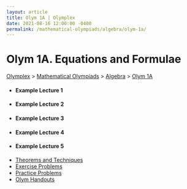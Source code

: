 ```yaml
---
layout: article
title: Olym 1A | Olymplex
date: 2021-08-16 12:00:00 -0400
permalink: /mathematical-olympiads/algebra/olym-1a/
---
```

<h1>Olym 1A. Equations and Formulae</h1>
<p><a href="https://example.com">Olymplex</a> > <a href="https://example.com">Mathematical Olympiads</a> > <a href="https://example.com">Algebra</a> > <a href="https://example.com">Olym 1A</a><p>
<div class="row">
<div class="6u 12u$(medium)">
<ul>
  <li><h4>Example Lecture 1</h4></li>
  <li><h4>Example Lecture 2</h4></li>
  <li><h4>Example Lecture 3</h4></li>
  <li><h4>Example Lecture 4</h4></li>
  <li><h4>Example Lecture 5</h4></li>
</ul>
</div>
<div class="6u$ 12u$(medium)">
<ul class="actions vertical">
  <li><a href="{{ site.baseurl }}{{ page.permalink}}theorems-and-techniques" class="button fit mid">Theorems and Techniques</a></li>
  <li><a href="{{ site.baseurl }}{{ page.permalink}}exercise-problems" class="button fit mid">Exercise Problems</a></li>
  <li><a href="{{ site.baseurl }}{{ page.permalink}}practice-problems" class="button fit mid">Practice Problems</a></li>
  <li><a href="{{ site.baseurl }}{{ page.permalink}}olym-handouts" class="button fit mid">Olym Handouts</a></li>
</ul>
</div>
</div>
